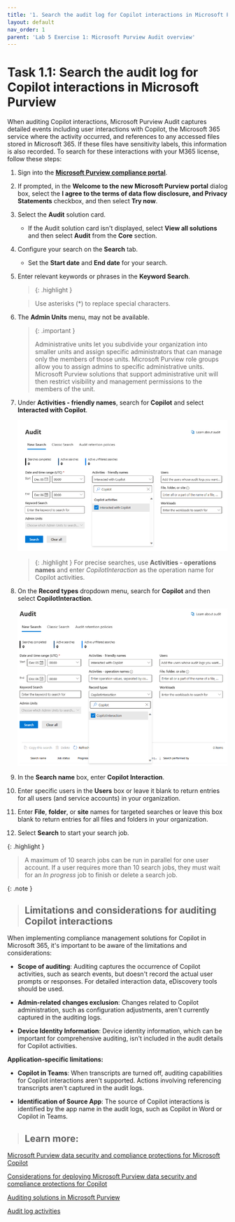 ```yaml
---
title: '1. Search the audit log for Copilot interactions in Microsoft Purview'
layout: default
nav_order: 1
parent: 'Lab 5 Exercise 1: Microsoft Purview Audit overview'
---
```


# Task 1.1: Search the audit log for Copilot interactions in Microsoft Purview

When auditing Copilot interactions, Microsoft Purview Audit captures detailed events including user interactions with Copilot, the Microsoft 365 service where the activity occurred, and references to any accessed files stored in Microsoft 365. If these files have sensitivity labels, this information is also recorded. To search for these interactions with your M365 license, follow these steps:

1. Sign into the **[Microsoft Purview compliance portal](https://compliance.microsoft.com/ "Microsoft Purview compliance portal")**.

1. If prompted, in the **Welcome to the new Microsoft Purview portal** dialog box, select the **I agree to the terms of data flow disclosure, and Privacy Statements** checkbox, and then select **Try now**.

1. Select the **Audit** solution card.  
    - If the Audit solution card isn't displayed, select **View all solutions** and then select **Audit** from the **Core** section.
   
1. Configure your search on the **Search** tab.  
    - Set the **Start date** and **End date** for your search.


1. Enter relevant keywords or phrases in the **Keyword Search**.

    > {: .highlight }
    
    > Use asterisks (*) to replace special characters.

1. The **Admin Units** menu, may not be available.

    >{: .important }
    >
    >Administrative units let you subdivide your organization into smaller units and assign specific administrators that can manage only the members of those units.
    >Microsoft Purview role groups allow you to assign admins to specific administrative units. Microsoft Purview solutions that support administrative unit will then restrict visibility and management permissions to the members of the unit.

1. Under **Activities - friendly names**, search for **Copilot** and select **Interacted with Copilot**.

    ![l5a1.png](../media/lab5/a1.png)

    >{: .highlight } For precise searches, use **Activities - operations names** and enter *CopilotInteraction* as the operation name for Copilot activities.

1. On the **Record types** dropdown menu, search for **Copilot** and then select **CopilotInteraction**.

    ![a2.png](../media/lab5/a2.png)

1. In the **Search name** box, enter **Copilot Interaction**.

1. Enter specific users in the **Users** box or leave it blank to return entries for all users (and service accounts) in your organization.

1. Enter **File**, **folder**, or **site** names for targeted searches or leave this box blank to return entries for all files and folders in your organization.

1. Select **Search** to start your search job. 

{: .highlight }
> A maximum of 10 search jobs can be run in parallel for one user account. If a user requires more than 10 search jobs, they must wait for an *In progress* job to finish or delete a search job.  

{: .note }
> ## Limitations and considerations for auditing Copilot interactions
>
When implementing compliance management solutions for Copilot in Microsoft 365, it's important to be aware of the limitations and considerations:
>
- **Scope of auditing**: Auditing captures the occurrence of Copilot activities, such as search events, but doesn't record the actual user prompts or responses. For detailed interaction data, eDiscovery tools should be used.
>
- **Admin-related changes exclusion**: Changes related to Copilot administration, such as configuration adjustments, aren't currently captured in the auditing logs.
>
- **Device Identity Information**: Device identity information, which can be important for comprehensive auditing, isn't included in the audit details for Copilot activities.
>
**Application-specific limitations:**
>
- **Copilot in Teams**: When transcripts are turned off, auditing capabilities for Copilot interactions aren't supported. Actions involving referencing transcripts aren't captured in the audit logs.
>
- **Identification of Source App**: The source of Copilot interactions is identified by the app name in the audit logs, such as Copilot in Word or Copilot in Teams.
>
> ## Learn more:
>
[Microsoft Purview data security and compliance protections for Microsoft Copilot](https://learn.microsoft.com/en-us/purview/ai-microsoft-purview "Microsoft Purview data security and compliance protections for Microsoft Copilot")
>
[Considerations for deploying Microsoft Purview data security and compliance protections for Copilot](https://learn.microsoft.com/en-us/purview/ai-microsoft-purview-considerations "Considerations for deploying Microsoft Purview data security and compliance protections for Copilot")
>
[Auditing solutions in Microsoft Purview](https://learn.microsoft.com/en-us/purview/audit-solutions-overview "Auditing solutions in Microsoft Purview")
>
[Audit log activities](https://learn.microsoft.com/en-us/purview/audit-solutions-overview "Audit log activities")
